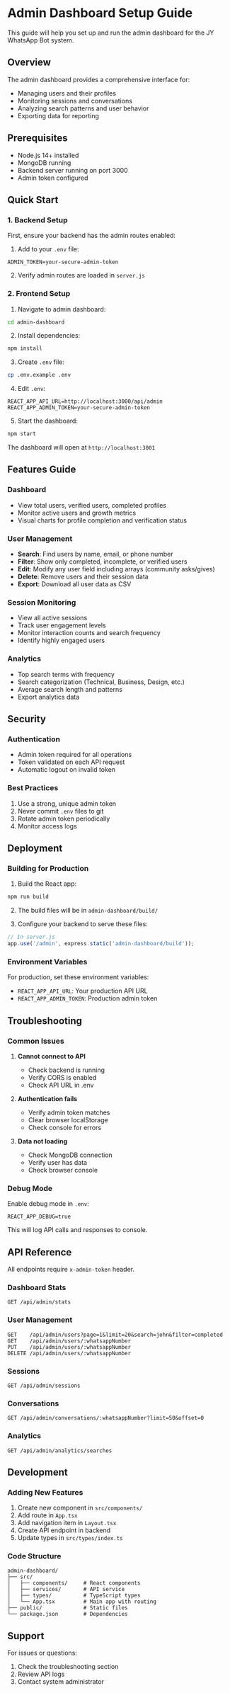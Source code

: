 # Admin Dashboard Setup Guide

This guide will help you set up and run the admin dashboard for the JY WhatsApp Bot system.

## Overview

The admin dashboard provides a comprehensive interface for:
- Managing users and their profiles
- Monitoring sessions and conversations
- Analyzing search patterns and user behavior
- Exporting data for reporting

## Prerequisites

- Node.js 14+ installed
- MongoDB running
- Backend server running on port 3000
- Admin token configured

## Quick Start

### 1. Backend Setup

First, ensure your backend has the admin routes enabled:

1. Add to your `.env` file:
```
ADMIN_TOKEN=your-secure-admin-token
```

2. Verify admin routes are loaded in `server.js`

### 2. Frontend Setup

1. Navigate to admin dashboard:
```bash
cd admin-dashboard
```

2. Install dependencies:
```bash
npm install
```

3. Create `.env` file:
```bash
cp .env.example .env
```

4. Edit `.env`:
```
REACT_APP_API_URL=http://localhost:3000/api/admin
REACT_APP_ADMIN_TOKEN=your-secure-admin-token
```

5. Start the dashboard:
```bash
npm start
```

The dashboard will open at `http://localhost:3001`

## Features Guide

### Dashboard
- View total users, verified users, completed profiles
- Monitor active users and growth metrics
- Visual charts for profile completion and verification status

### User Management
- **Search**: Find users by name, email, or phone number
- **Filter**: Show only completed, incomplete, or verified users
- **Edit**: Modify any user field including arrays (community asks/gives)
- **Delete**: Remove users and their session data
- **Export**: Download all user data as CSV

### Session Monitoring
- View all active sessions
- Track user engagement levels
- Monitor interaction counts and search frequency
- Identify highly engaged users

### Analytics
- Top search terms with frequency
- Search categorization (Technical, Business, Design, etc.)
- Average search length and patterns
- Export analytics data

## Security

### Authentication
- Admin token required for all operations
- Token validated on each API request
- Automatic logout on invalid token

### Best Practices
1. Use a strong, unique admin token
2. Never commit `.env` files to git
3. Rotate admin token periodically
4. Monitor access logs

## Deployment

### Building for Production

1. Build the React app:
```bash
npm run build
```

2. The build files will be in `admin-dashboard/build/`

3. Configure your backend to serve these files:
```javascript
// In server.js
app.use('/admin', express.static('admin-dashboard/build'));
```

### Environment Variables

For production, set these environment variables:
- `REACT_APP_API_URL`: Your production API URL
- `REACT_APP_ADMIN_TOKEN`: Production admin token

## Troubleshooting

### Common Issues

1. **Cannot connect to API**
   - Check backend is running
   - Verify CORS is enabled
   - Check API URL in .env

2. **Authentication fails**
   - Verify admin token matches
   - Clear browser localStorage
   - Check console for errors

3. **Data not loading**
   - Check MongoDB connection
   - Verify user has data
   - Check browser console

### Debug Mode

Enable debug mode in `.env`:
```
REACT_APP_DEBUG=true
```

This will log API calls and responses to console.

## API Reference

All endpoints require `x-admin-token` header.

### Dashboard Stats
```
GET /api/admin/stats
```

### User Management
```
GET    /api/admin/users?page=1&limit=20&search=john&filter=completed
GET    /api/admin/users/:whatsappNumber
PUT    /api/admin/users/:whatsappNumber
DELETE /api/admin/users/:whatsappNumber
```

### Sessions
```
GET /api/admin/sessions
```

### Conversations
```
GET /api/admin/conversations/:whatsappNumber?limit=50&offset=0
```

### Analytics
```
GET /api/admin/analytics/searches
```

## Development

### Adding New Features

1. Create new component in `src/components/`
2. Add route in `App.tsx`
3. Add navigation item in `Layout.tsx`
4. Create API endpoint in backend
5. Update types in `src/types/index.ts`

### Code Structure
```
admin-dashboard/
├── src/
│   ├── components/     # React components
│   ├── services/       # API service
│   ├── types/          # TypeScript types
│   └── App.tsx         # Main app with routing
├── public/             # Static files
└── package.json        # Dependencies
```

## Support

For issues or questions:
1. Check the troubleshooting section
2. Review API logs
3. Contact system administrator